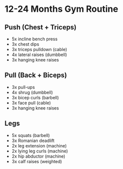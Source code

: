 # 12-24 Months Gym Routine

## Push (Chest + Triceps)

- 5x incline bench press
- 3x chest dips
- 3x triceps pulldown (cable)
- 4x lateral raises (dumbbell)
- 3x hanging knee raises

## Pull (Back + Biceps)

- 3x pull-ups
- 4x shrug (dumbbell)
- 3x bicep curls (barbell)
- 3x face pull (cable)
- 3x hanging knee raises

## Legs

- 5x squats (barbell)
- 3x Romanian deadlift
- 2x leg extension (machine)
- 2x lying leg curls (machine)
- 2x hip abductor (machine)
- 3x calf raises (weighted)
